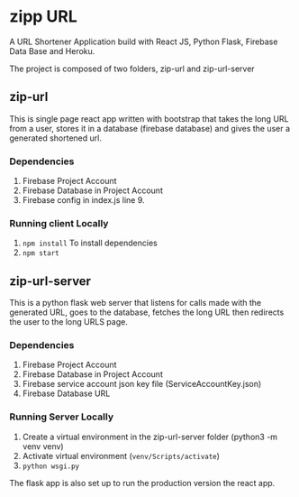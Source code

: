 # zipp URL
A URL Shortener Application build with React JS, Python Flask, Firebase Data Base and Heroku.


The project is composed of two folders, zip-url and zip-url-server

## zip-url
This is single page react app written with bootstrap that takes the long URL from a user, stores it in a database (firebase database) and gives the user a generated
shortened url. 

### Dependencies
1. Firebase Project Account
2. Firebase Database in Project Account
3. Firebase config in index.js line 9. 

### Running client Locally
1. `npm install` To install dependencies
2. `npm start`

## zip-url-server
This is a python flask web server that listens for calls made with the generated URL, goes to the database, fetches the long URL then redirects the user to the
long URLS page.

### Dependencies
1. Firebase Project Account
2. Firebase Database in Project Account
3. Firebase service account json key file (ServiceAccountKey.json)
4. Firebase Database URL

### Running Server Locally
1. Create a virtual environment in the zip-url-server folder (python3 -m venv venv)
2. Activate virtual environment (`venv/Scripts/activate`)
3. `python wsgi.py`

The flask app is also set up to run the production version the react app.
